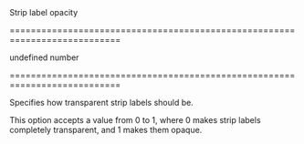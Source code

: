 <!--**
/*-------------------------------------------
    Auto-generated file. Do not modify.
-------------------------------------------

**-->
<!--d-->Strip label opacity<!--/d-->
===========================================================================
<!--default-->undefined<!--/default-->
<!--type-->number<!--/type-->
===========================================================================

<!--shortDescription-->
Specifies how transparent strip labels should be.
<!--/shortDescription-->

<!--fullDescription-->
This option accepts a value from 0 to 1, where 0 makes strip labels completely transparent, and 1 makes them opaque.
<!--/fullDescription-->